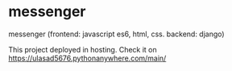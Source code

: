 # messenger
messenger (frontend: javascript es6, html, css. backend: django)

This project deployed in hosting. Check it on https://ulasad5676.pythonanywhere.com/main/

